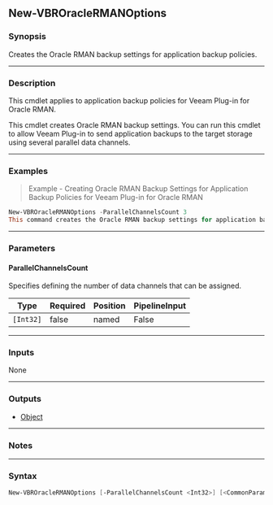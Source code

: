 New-VBROracleRMANOptions
------------------------

### Synopsis
Creates the Oracle RMAN backup settings for application backup policies.

---

### Description

This cmdlet applies to application backup policies for Veeam Plug-in for Oracle RMAN.

This cmdlet creates Oracle RMAN backup settings. You can run this cmdlet to allow Veeam Plug-in to send application backups to the target storage using several parallel data channels.

---

### Examples
> Example - Creating Oracle RMAN Backup Settings for Application Backup Policies for Veeam Plug-in for Oracle RMAN

```PowerShell
New-VBROracleRMANOptions -ParallelChannelsCount 3
This command creates the Oracle RMAN backup settings for application backup policies for Veeam Plug-in for Oracle RMAN. The policy will send application backups to the target storage using 3 parallel data channels.
```

---

### Parameters
#### **ParallelChannelsCount**
Specifies defining the number of data channels that can be assigned.

|Type     |Required|Position|PipelineInput|
|---------|--------|--------|-------------|
|`[Int32]`|false   |named   |False        |

---

### Inputs
None

---

### Outputs
* [Object](https://learn.microsoft.com/en-us/dotnet/api/System.Object)

---

### Notes

---

### Syntax
```PowerShell
New-VBROracleRMANOptions [-ParallelChannelsCount <Int32>] [<CommonParameters>]
```
